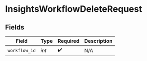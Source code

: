# InsightsWorkflowDeleteRequest


## Fields

| Field              | Type               | Required           | Description        |
| ------------------ | ------------------ | ------------------ | ------------------ |
| `workflow_id`      | *int*              | :heavy_check_mark: | N/A                |